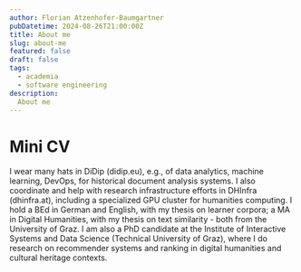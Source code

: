 ```yaml
---
author: Florian Atzenhofer-Baumgartner
pubDatetime: 2024-08-26T21:00:00Z
title: About me
slug: about-me
featured: false
draft: false
tags:
  - academia
  - software engineering
description:
  About me
---
```


# Mini CV
I wear many hats in DiDip (didip.eu), e.g., of data analytics, machine learning, DevOps, for historical document analysis systems. I also coordinate and help with research infrastructure efforts in DHInfra (dhinfra.at), including a specialized GPU cluster for humanities computing. I hold a BEd in German and English, with my thesis on learner corpora; a MA in Digital Humanities, with my thesis on text similarity - both from the University of Graz. I am also a PhD candidate at the Institute of Interactive Systems and Data Science (Technical University of Graz), where I do research on recommender systems and ranking in digital humanities and cultural heritage contexts.